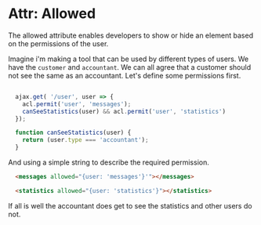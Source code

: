 # Attr: Allowed

The allowed attribute enables developers to show or hide an element based on
the permissions of the user.

Imagine i'm making a tool that can be used by different types of users. We have
the `customer` and `accountant`. We can all agree that a customer should not
see the same as an accountant. Let's define some permissions first.

```js

  ajax.get( '/user', user => {
    acl.permit('user', 'messages');
    canSeeStatistics(user) && acl.permit('user', 'statistics')
  });

  function canSeeStatistics(user) {
    return (user.type === 'accountant');
  }

```

And using a simple string to describe the required permission.

```html
  <messages allowed="{user: 'messages'}'"></messages>

  <statistics allowed="{user: 'statistics'}"></statistics>
```

If all is well the accountant does get to see the statistics and other users do
not.
